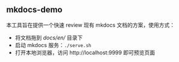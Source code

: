 ## mkdocs-demo

本工具旨在提供一个快速 review 现有 mkdocs 文档的方案，使用方式：

- 将文档拖到 *docs/en/* 目录下
- 启动 mkdocs 服务：`./serve.sh`
- 打开本地浏览器，访问 http://localhost:9999 即可预览页面
